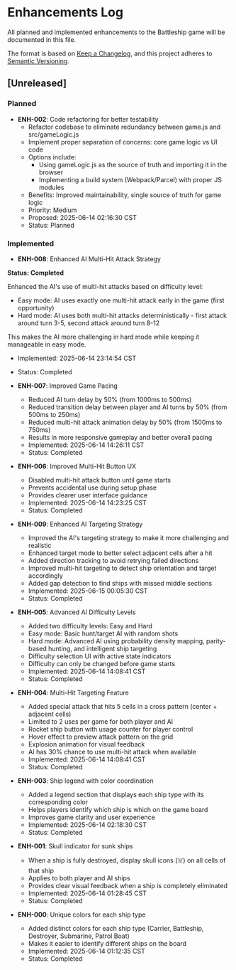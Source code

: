 # Enhancements Log

All planned and implemented enhancements to the Battleship game will be documented in this file.

The format is based on [Keep a Changelog](https://keepachangelog.com/en/1.0.0/),
and this project adheres to [Semantic Versioning](https://semver.org/spec/v2.0.0.html).

## [Unreleased]

### Planned
- **ENH-002**: Code refactoring for better testability
  - Refactor codebase to eliminate redundancy between game.js and src/gameLogic.js
  - Implement proper separation of concerns: core game logic vs UI code
  - Options include:
    - Using gameLogic.js as the source of truth and importing it in the browser
    - Implementing a build system (Webpack/Parcel) with proper JS modules
  - Benefits: Improved maintainability, single source of truth for game logic
  - Priority: Medium
  - Proposed: 2025-06-14 02:16:30 CST
  - Status: Planned

### Implemented
- **ENH-008**: Enhanced AI Multi-Hit Attack Strategy

**Status: Completed**

Enhanced the AI's use of multi-hit attacks based on difficulty level:

- Easy mode: AI uses exactly one multi-hit attack early in the game (first opportunity)
- Hard mode: AI uses both multi-hit attacks deterministically - first attack around turn 3-5, second attack around turn 8-12

This makes the AI more challenging in hard mode while keeping it manageable in easy mode.

  - Implemented: 2025-06-14 23:14:54 CST
  - Status: Completed

- **ENH-007**: Improved Game Pacing
  - Reduced AI turn delay by 50% (from 1000ms to 500ms)
  - Reduced transition delay between player and AI turns by 50% (from 500ms to 250ms)
  - Reduced multi-hit attack animation delay by 50% (from 1500ms to 750ms)
  - Results in more responsive gameplay and better overall pacing
  - Implemented: 2025-06-14 14:26:11 CST
  - Status: Completed

- **ENH-006**: Improved Multi-Hit Button UX
  - Disabled multi-hit attack button until game starts
  - Prevents accidental use during setup phase
  - Provides clearer user interface guidance
  - Implemented: 2025-06-14 14:23:25 CST
  - Status: Completed

- **ENH-009**: Enhanced AI Targeting Strategy
  - Improved the AI's targeting strategy to make it more challenging and realistic
  - Enhanced target mode to better select adjacent cells after a hit
  - Added direction tracking to avoid retrying failed directions
  - Improved multi-hit targeting to detect ship orientation and target accordingly
  - Added gap detection to find ships with missed middle sections
  - Implemented: 2025-06-15 00:05:30 CST
  - Status: Completed

- **ENH-005**: Advanced AI Difficulty Levels
  - Added two difficulty levels: Easy and Hard
  - Easy mode: Basic hunt/target AI with random shots
  - Hard mode: Advanced AI using probability density mapping, parity-based hunting, and intelligent ship targeting
  - Difficulty selection UI with active state indicators
  - Difficulty can only be changed before game starts
  - Implemented: 2025-06-14 14:08:41 CST
  - Status: Completed

- **ENH-004**: Multi-Hit Targeting Feature
  - Added special attack that hits 5 cells in a cross pattern (center + adjacent cells)
  - Limited to 2 uses per game for both player and AI
  - Rocket ship button with usage counter for player control
  - Hover effect to preview attack pattern on the grid
  - Explosion animation for visual feedback
  - AI has 30% chance to use multi-hit attack when available
  - Implemented: 2025-06-14 14:08:41 CST
  - Status: Completed
- **ENH-003**: Ship legend with color coordination
  - Added a legend section that displays each ship type with its corresponding color
  - Helps players identify which ship is which on the game board
  - Improves game clarity and user experience
  - Implemented: 2025-06-14 02:18:30 CST
  - Status: Completed

- **ENH-001**: Skull indicator for sunk ships
  - When a ship is fully destroyed, display skull icons (☠️) on all cells of that ship
  - Applies to both player and AI ships
  - Provides clear visual feedback when a ship is completely eliminated
  - Implemented: 2025-06-14 01:28:45 CST
  - Status: Completed

- **ENH-000**: Unique colors for each ship type
  - Added distinct colors for each ship type (Carrier, Battleship, Destroyer, Submarine, Patrol Boat)
  - Makes it easier to identify different ships on the board
  - Implemented: 2025-06-14 01:12:35 CST
  - Status: Completed
